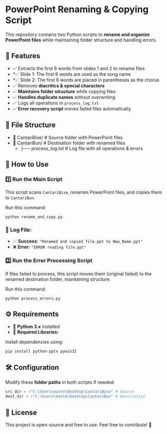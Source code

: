 # PowerPoint Renaming & Copying Script

This repository contains two Python scripts to **rename and organize PowerPoint files** while maintaining folder structure and handling errors.

## 📌 Features

- ✅ Extracts the first 6 words from slides 1 and 2 to rename files
- *✅ Slide 1: The first 6 words are used as the song name
- *✅ Slide 2: The first 6 words are placed in parentheses as the chorus
- ✅ Removes **diacritics & special characters**
- ✅ **Maintains folder structure** while copying files
- ✅ **Handles duplicate names** without overwriting
- ✅ Logs all operations in `process_log.txt`
- ✅ **Error recovery script** moves failed files automatically

## 📂 File Structure

- 📁 CantariBise/ # Source folder with PowerPoint files
- 📁 CantariBun/ # Destination folder with renamed files
  - ├── process_log.txt # Log file with all operations & errors

## 🚀 How to Use

### 1️⃣ **Run the Main Script**

This script scans `CantariBise`, renames PowerPoint files, and copies them to `CantariBun`.

Run this command:
```
python rename_and_copy.py
```

### 📝 **Log File:**
* ✅ **Success:** `"Renamed and copied file.ppt to New_Name.ppt"`
* ❌ **Error:** `"ERROR reading file.ppt"`

### 2️⃣ **Run the Error Processing Script**

If files failed to process, this script moves them (original failed) to the renamed destination folder, maintaining structure.

Run this command:
```
python process_errors.py
```

## ⚙️ Requirements

- 📌 **Python 3.x** installed
- 📌 **Required Libraries:**

Install dependencies using:
```
pip install python-pptx pywin32
```

## 🛠 Configuration

Modify these **folder paths** in both scripts if needed:

```python
src_dir = r"C:\Users\maste\Desktop\CantariBise" # Source
dest_dir = r"C:\Users\maste\Desktop\CantariBun" # Destination
```

## 📜 License

This project is open-source and free to use. Feel free to contribute! 🚀
